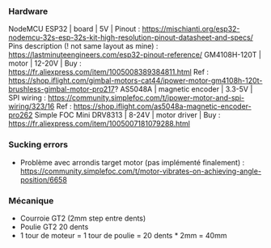 ### Hardware

NodeMCU ESP32 | board | 5V | Pinout : https://mischianti.org/esp32-nodemcu-32s-esp-32s-kit-high-resolution-pinout-datasheet-and-specs/
                        Pins description (! not same layout as mine) : https://lastminuteengineers.com/esp32-pinout-reference/
GM4108H-120T | motor | 12-20V | Buy : https://fr.aliexpress.com/item/1005008389384811.html
                       Ref : https://shop.iflight.com/gimbal-motors-cat44/ipower-motor-gm4108h-120t-brushless-gimbal-motor-pro217?
AS5048A | magnetic encoder | 3.3-5V | SPI wiring : https://community.simplefoc.com/t/ipower-motor-and-spi-wiring/323/16
                             Ref : https://shop.iflight.com/as5048a-magnetic-encoder-pro262
Simple FOC Mini DRV8313 | 8-24V | motor driver | Buy : https://fr.aliexpress.com/item/1005007181079288.html


### Sucking errors
- Problème avec arrondis target motor (pas implémenté finalement) : https://community.simplefoc.com/t/motor-vibrates-on-achieving-angle-position/6658

### Mécanique
- Courroie GT2 (2mm step entre dents)
- Poulie GT2 20 dents
- 1 tour de moteur = 1 tour de poulie = 20 dents * 2mm = 40mm